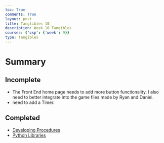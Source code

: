 ```yaml
---
toc: True
comments: True
layout: post
title: Tanglibles 10
description: Week 10 Tangibles
courses: {'csp': {'week': 9}}
type: tangibles
---
```


# Summary

## Incomplete
- The Front End home page needs to add more button functionality. I also need to better integrate into the game files made by Ryan and Daniel. 
- need to add a Timer. 
## Completed
- [Developing Procedures](https://ak146.github.io/FunnyBlog2.0//2023/10/24/developing-procedures_IPYNB_2_.html)
- [Python Libraries](https://ak146.github.io/FunnyBlog2.0//2023/10/26/Python-Libraries_IPYNB_2_.html)
